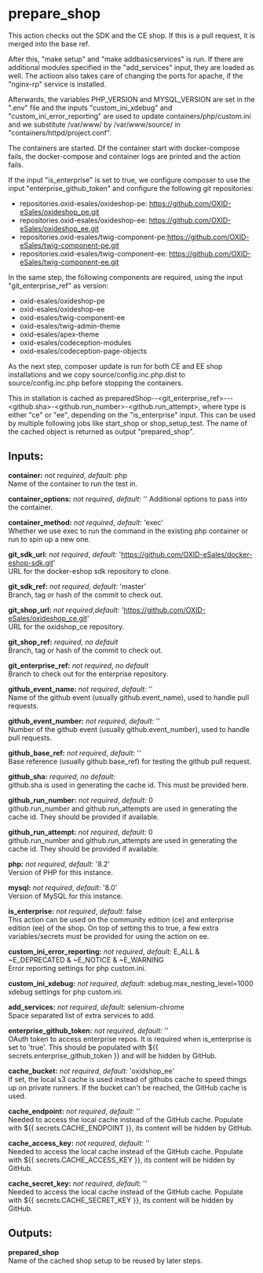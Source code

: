 # prepare_shop
This action checks out the SDK and the CE shop. If this is a pull request, it is merged into the base ref.

After this, "make setup" and "make addbasicservices" is run. If there are additional modules specified in
the "add_services" input, they are loaded as well. The actioon also takes care of changing the ports for
apache, if the "nginx-rp" service is installed.

Afterwards, the variables PHP_VERSION and MYSQL_VERSION are set in the ".env" file and the inputs "custom_ini_xdebug" and "custom_ini_error_reporting" are used to update containers/php/custom.ini and we substitute /var/www/ by /var/www/source/ in "containers/httpd/project.conf".

The containers are started. Df the container start with docker-compose fails, the docker-compose and container logs are printed and the action fails.

If the input "is_enterprise" is set to true, we configure composer to use the input "enterprise_github_token" and configure the following git repositories:
- repositories.oxid-esales/oxideshop-pe: https://github.com/OXID-eSales/oxideshop_pe.git
- repositories.oxid-esales/oxideshop-ee: https://github.com/OXID-eSales/oxideshop_ee.git
- repositories.oxid-esales/twig-component-pe:https://github.com/OXID-eSales/twig-component-pe.git
- repositories.oxid-esales/twig-component-ee: https://github.com/OXID-eSales/twig-component-ee.git

In the same step, the following components are required, using the input "git_enterprise_ref" as version:
- oxid-esales/oxideshop-pe
- oxid-esales/oxideshop-ee
- oxid-esales/twig-component-ee
- oxid-esales/twig-admin-theme
- oxid-esales/apex-theme
- oxid-esales/codeception-modules
- oxid-esales/codeception-page-objects

As the next step, composer update is run for both CE and EE shop installations and we copy source/config.inc.php.dist to source/config.inc.php before stopping the containers.

This in stallation is cached as preparedShop-<type>-<git_enterprise_ref>-<php>-<mysql>-<github.sha>-<github.run_number>-<github.run_attempt>, where type is either "ce" or "ee", depending on the "is_enterprise" input.
This can be used by multiple following jobs like start_shop or shop_setup_test. The name of the cached object
is returned as output "prepared_shop".

## Inputs:

**container:** *not required*, *default:*  php  
Name of the container to run the test in.

**container_options:** *not required*, *default:*  ''
Additional options to pass into the container.

**container_method:** *not required*, *default*: 'exec'  
Whether we use exec to run the command in the existing php container or run to spin up a new one.

**git_sdk_url:** *not required*, *default:* 'https://github.com/OXID-eSales/docker-eshop-sdk.git'  
URL for the docker-eshop sdk repository to clone.

**git_sdk_ref:** *not required*, *default:* 'master'  
Branch, tag or hash of the commit to check out.

**git_shop_url:** *not required*,*default:* 'https://github.com/OXID-eSales/oxideshop_ce.git'  
URL for the oxidshop_ce repository.

**git_shop_ref:** *required*, *no default*  
Branch, tag or hash of the commit to check out.

**git_enterprise_ref:** *not required*, *no default*  
Branch to check out for the enterprise repository.

**github_event_name:** *not required*, *default:* ''  
Name of the github event (usually github.event_name), used to handle pull requests.

**github_event_number:** *not required*, *default:* ''  
Number of the github event (usually github.event_number), used to handle pull requests.

**github_base_ref:** *not required*, *default:* ''  
Base reference (usually github.base_ref) for testing the github pull request.

**github_sha:** *required*, *no default:*  
github.sha is used in generating the cache id. This must be provided here.

**github_run_number:** *not required*, *default:*  0  
github.run_number and github.run_attempts are used in generating the cache id. They should be provided if available.

**github_run_attempt:** *not required*, *default:*  0  
github.run_number and github.run_attempts are used in generating the cache id. They should be provided if available.

**php:** *not required*, *default:*  '8.2'  
Version of PHP for this instance.

**mysql:** *not required*, *default:*  '8.0'  
Version of MySQL for this instance.

**is_enterprise:** *not required*, *default:*  false  
This action can be used on the community edition (ce) and enterprise edition (ee) of the shop. On top of setting this to true, a few extra variables/secrets must be provided for using the action on ee.

**custom_ini_error_reporting:** *not required*, *default:* E_ALL & ~E_DEPRECATED & ~E_NOTICE & ~E_WARNING    
Error reporting settings for php custom.ini.

**custom_ini_xdebug:** *not required*, *default:* xdebug.max_nesting_level=1000  
xdebug settings for php custom.ini.

**add_services:** *not required*, *default:* selenium-chrome  
Space separated list of extra services to add.

**enterprise_github_token:** *not required*, *default:* ''  
OAuth token to access enterprise repos. It is required when is_enterprise is
set to 'true'. This should be populated with ${{ secrets.enterprise_github_token }}
and will be hidden by GitHub.

**cache_bucket:** *not required*, *default:* 'oxidshop_ee'  
If set, the local s3 cache is used instead of githubs cache to speed things up on
private runners. If the bucket can't be reached, the GitHub cache is used.

**cache_endpoint:** *not required*, *default:* ''  
Needed to access the local cache instead of the GitHub cache.
Populate with ${{ secrets.CACHE_ENDPOINT }}, its content will be hidden by GitHub.

**cache_access_key:** *not required*, *default:* ''  
Needed to access the local cache instead of the GitHub cache.
Populate with ${{ secrets.CACHE_ACCESS_KEY }}, its content will be hidden by GitHub.

**cache_secret_key:** *not required*, *default:* ''  
Needed to access the local cache instead of the GitHub cache.
Populate with ${{ secrets.CACHE_SECRET_KEY }}, its content will be hidden by GitHub.

## Outputs:

**prepared_shop**  
Name of the cached shop setup to be reused by later steps.
